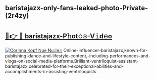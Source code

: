## baristajazx-only-fans​-leaked-photo​-Private-(2r4zy)


# <h2><a href="https://mediaupload.pro?title=baristajazx&ref=git">🔗👉 🔴 baristajazx-P𝚑ot𝚘𝚜-V𝚒d𝚎o</a></h2>

[![Corinna Kopf Nue Nu𝚍e𝚜](https://i.imgur.com/0qMVB7G.gif)](https://mediaupload.pro?title=baristajazx&ref=git)
Online-influencer-baristajazx,known-for-publishing-dance-and-lifestyle-content,-including-performances-and-vlogs-on-social-media-platforms.Brilliant-ventriloquist-assistant-baristajazx,celebrated-for-their-exceptional-abilities-and-accomplishments-in-assisting-ventriloquists.  